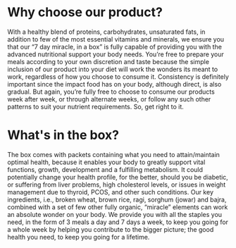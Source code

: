 

# Why choose our product?

With a healthy blend of proteins, carbohydrates, unsaturated fats, in addition to
few of the most essential vitamins and minerals, we ensure you that our “7 day
miracle, in a box” is fully capable of providing you with the advanced nutritional
support your body needs. You’re free to prepare your meals according to your own
discretion and taste
because the simple inclusion of our product into your diet will work the wonders its
meant to work, regardless of how you choose to consume it. Consistency is
definitely important since the impact food has on your body, although direct, is also
gradual. But again, you’re fully free to choose to consume our products week after
week, or through alternate weeks, or follow any such other patterns to suit your
nutrient requirements. So, get right to it.

# What's in the box?

The box comes with packets containing what you need to attain/maintain optimal
health, because it enables your body to greatly support vital functions, growth,
development and a fulfilling metabolism. It could potentially change your health
profile, for the better, should you be diabetic, or suffering from liver problems, high
cholesterol levels, or issues in weight management due to thyroid, PCOS, and other
such conditions.
Our key ingredients, i.e., broken wheat, brown rice, ragi,
sorghum (jowar) and bajra, combined with a set of few other fully organic,
“miracle” elements can work an absolute wonder on your body. We provide you
with all the staples you need, in the form of 3 meals a day and 7 days a week, 
to keep you going for a whole week by helping you contribute to the bigger picture; 
the good health you need, to keep you going for a lifetime.
